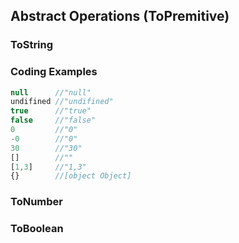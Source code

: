 ## Abstract Operations (ToPremitive)

### ToString
### Coding Examples
```javascript
null      //"null"
undifined //"undifined"
true      //"true"
false     //"false"
0         //"0"
-0        //"0"
30        //"30"
[]        //""
[1,3]     //"1,3"
{}        //[object Object] 
```
### ToNumber
### ToBoolean
